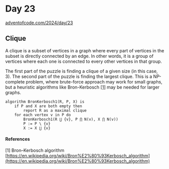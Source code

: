 # Day 23

[adventofcode.com/2024/day/23](https://adventofcode.com/2024/day/23)

## Clique

A clique is a subset of vertices in a graph where every part of vertices in the subset is directly connected by an edge.
In other words, it is a group of vertices where each one is connected to every other vertices in that group.

The first part of the puzzle is finding a clique of a given size (in this case, 3). The second part of the puzzle is finding the largest clique.
This is a NP-complete problem, where brute-force approach may work for small graphs, but a heuristic algorithms like Bron-Kerbosch [[1]](#1) may be needed for larger graphs.

```
algorithm BronKerbosch1(R, P, X) is
    if P and X are both empty then
        report R as a maximal clique
    for each vertex v in P do
        BronKerbosch1(R ⋃ {v}, P ⋂ N(v), X ⋂ N(v))
        P := P \ {v}
        X := X ⋃ {v}
```

#### References
<a id="1">[1]</a> Bron–Kerbosch algorithm [https://en.wikipedia.org/wiki/Bron%E2%80%93Kerbosch_algorithm](https://en.wikipedia.org/wiki/Bron%E2%80%93Kerbosch_algorithm)